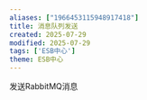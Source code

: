 ```yaml
---
aliases: ["1966453115948917418"]
title: 消息队列发送
created: 2025-07-29
modified: 2025-07-29
tags: ['ESB中心']
theme: ESB中心
---
```


发送RabbitMQ消息